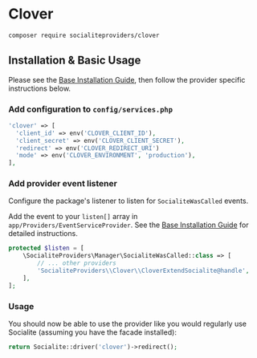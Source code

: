 # Clover

```bash
composer require socialiteproviders/clover
```

## Installation & Basic Usage

Please see the [Base Installation Guide](https://socialiteproviders.com/usage/), then follow the provider specific instructions below.

### Add configuration to `config/services.php`

```php
'clover' => [
  'client_id' => env('CLOVER_CLIENT_ID'),
  'client_secret' => env('CLOVER_CLIENT_SECRET'),
  'redirect' => env('CLOVER_REDIRECT_URI')
  'mode' => env('CLOVER_ENVIRONMENT', 'production'),
],
```

### Add provider event listener

Configure the package's listener to listen for `SocialiteWasCalled` events.

Add the event to your `listen[]` array in `app/Providers/EventServiceProvider`. See the [Base Installation Guide](https://socialiteproviders.com/usage/) for detailed instructions.

```php
protected $listen = [
    \SocialiteProviders\Manager\SocialiteWasCalled::class => [
        // ... other providers
        'SocialiteProviders\\Clover\\CloverExtendSocialite@handle',
    ],
];
```

### Usage

You should now be able to use the provider like you would regularly use Socialite (assuming you have the facade installed):

```php
return Socialite::driver('clover')->redirect();
```
